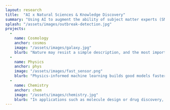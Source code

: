 ```yaml
---
layout: research
title:  "AI x Natural Sciences & Knowledge Discovery"
summary: "Using AI to augment the ability of subject matter experts (SMEs) to pour through trememdous amounts of data and exract insights which further human knowledge and understanding of the universe."
splash: "/assets/images/outbreak-detection.jpg"
projects:
  - 
    name: Cosmology
    anchor: cosmos
    image: "/assets/images/galaxy.jpg"
    blurb: "Nature may resist a simple description, and the most important discoveries of the next century may be complex theories with countless variables and parameters. The era of big data opens up a promising new approach to scientific discovery. We develop statistical and machine learning methods for using observed and simulated data to advance machine learning with applications to cosmology. Bayesian Optimization based active-learning methods accelearte both the execution of the cosmological simulations and the search for best-fitting parameters. Many cosmology and other science applications require ML methods that can operate on more complex objects such as functions, distributions, or set and point clouds. The goal of this work is to make fundamental contributions in machine learning, statistics, and cosmology."
  -
    name: Physics
    anchor: phys
    image: "/assets/images/fast_sensor.png"
    blurb: "Physics-informed machine learning builds good models faster. The lab works with physicists to make fundamental contributions to physical science, ranging from reinforcement learning for plasma control policies for nuclear fusion to high fidelity synthetic data generation governed by the laws of physics."
  -
    name: Chemistry
    anchor: chem
    image: "/assets/images/chemistry.jpg"
    blurb: "In applications such as molecule design or drug discovery, it is desirable to have an algorithm which recommends new candidate molecules based on the results of past tests. Thsee molecules first need to be synthesized and then tested for objective properties. Auton Lab developed ChemBO, a Bayesian optimization framework for generating and optimizing organic molecules for desired molecular properties."
---
```



<!-- Notes
Cosmology
Blurb for cosmology taken from Barnabas' final project report https://www.osti.gov/servlets/purl/1572709

Physics
Info on RL for plasma control from Viraj's thesis proposal https://www.ri.cmu.edu/event/on-sample-efficient-reinforcement-learning-for-nuclear-fusion/
It seems like the first half of the work with LLNL should fall under this fundamental physics x ML category, and the second half falls under radiation safety
-->

